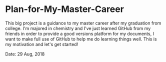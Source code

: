 # Plan-for-My-Master-Career

This big project is a guidance to my master career after my graduation from college. I'm majored in chemistry and I've just learned GitHub from my friends in order to provide a good versions platform for my documents, I want to make full use of GitHub to help me do learning things well. This is my motivation and let's get started!

Date: 29 Aug, 2018